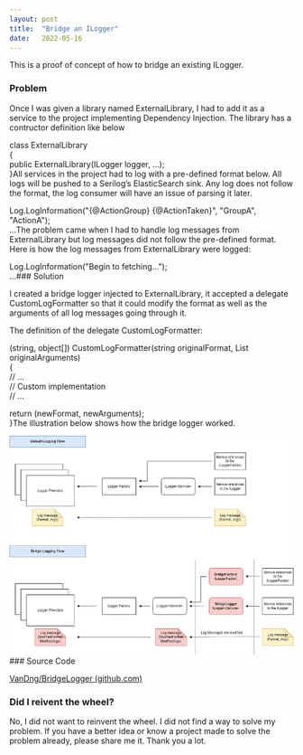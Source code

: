 ```yaml
---
layout:	post
title:	"Bridge an ILogger"
date:	2022-05-16
---
```


  This is a proof of concept of how to bridge an existing ILogger.

### Problem

Once I was given a library named ExternalLibrary, I had to add it as a service to the project implementing Dependency Injection. The library has a contructor definition like below

class ExternalLibrary  
{  
 public ExternalLibrary(ILogger<ExternalLibrary> logger, ...);  
}All services in the project had to log with a pre-defined format below. All logs will be pushed to a Serilog’s ElasticSearch sink. Any log does not follow the format, the log consumer will have an issue of parsing it later.

Log.LogInformation("{@ActionGroup} {@ActionTaken}", "GroupA", "ActionA");  
...The problem came when I had to handle log messages from ExternalLibrary but log messages did not follow the pre-defined format. Here is how the log messages from ExternalLibrary were logged:

Log.LogInformation("Begin to fetching...");  
...### Solution

I created a bridge logger injected to ExternalLibrary, it accepted a delegate CustomLogFormatter so that it could modify the format as well as the arguments of all log messages going through it.

The definition of the delegate CustomLogFormatter:

(string, object[]) CustomLogFormatter(string originalFormat, List<object> originalArguments)  
{  
 // ...  
 // Custom implementation  
 // ...  
   
 return (newFormat, newArguments);  
}The illustration below shows how the bridge logger worked.

![](/img/1cf6R1zK3M-0rUEpx3HnEXg_2.png)### Source Code

[VanDng/BridgeLogger (github.com)](https://github.com/VanDng/BridgeLogger)

### Did I reivent the wheel?

No, I did not want to reinvent the wheel. I did not find a way to solve my problem. If you have a better idea or know a project made to solve the problem already, please share me it. Thank you a lot.

  